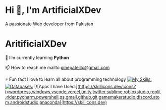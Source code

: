 
# Hi 👋, I'm ArtificialXDev
A passionate Web developer from Pakistan

# AritificialXDev

🌱 I’m currently learning **Python**

📫 How to reach me mailto:pinepatelllc@gmail.com

⚡ Fun fact I love to learn all about programming technology
[![My Skills:](https://skillicons.dev/icons?i=js,html,css,py,nodejs,lua,tailwind,svelte,npm,pnpm,nextjs,netlify,materialui,matlab,md,flask,firebase,express,django,discordjs,appwrite)](https://skillicons.dev)
[![Databases:](https://skillicons.dev/icons?i=js,mongodb,mysql,sqlite,supabase)](https://skillicons.dev)
[![Apps I have Used:](https://skillicons.dev/icons?i=wordpress,windows,vscode,vercel,unity,twitter,sublime,robloxstudio,replit,rider,pycharm,powershell,ps,gmail,github,git,gamemakerstudio,discord,atom,androidstudio,anaconda](https://skillicons.dev)


